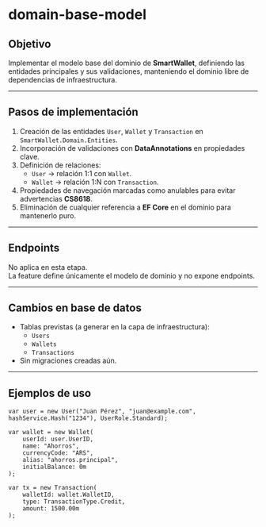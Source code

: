 ﻿# domain-base-model

## Objetivo
Implementar el modelo base del dominio de **SmartWallet**, definiendo las entidades principales y sus validaciones, manteniendo el dominio libre de dependencias de infraestructura.

---

## Pasos de implementación
1. Creación de las entidades `User`, `Wallet` y `Transaction` en `SmartWallet.Domain.Entities`.
2. Incorporación de validaciones con **DataAnnotations** en propiedades clave.
3. Definición de relaciones:
   - `User` → relación 1:1 con `Wallet`.
   - `Wallet` → relación 1:N con `Transaction`.
4. Propiedades de navegación marcadas como anulables para evitar advertencias **CS8618**.
5. Eliminación de cualquier referencia a **EF Core** en el dominio para mantenerlo puro.

---

## Endpoints
No aplica en esta etapa.  
La feature define únicamente el modelo de dominio y no expone endpoints.

---

## Cambios en base de datos
- Tablas previstas (a generar en la capa de infraestructura):
  - `Users`
  - `Wallets`
  - `Transactions`
- Sin migraciones creadas aún.

---

## Ejemplos de uso
```
var user = new User("Juan Pérez", "juan@example.com", hashService.Hash("1234"), UserRole.Standard);

var wallet = new Wallet(
    userId: user.UserID,
    name: "Ahorros",
    currencyCode: "ARS",
    alias: "ahorros.principal",
    initialBalance: 0m
);

var tx = new Transaction(
    walletId: wallet.WalletID,
    type: TransactionType.Credit,
    amount: 1500.00m
);
```